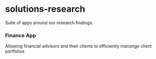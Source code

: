 # solutions-research
Suite of apps around our research findings.

### Finance App
Allowing financial advisors and their clients to efficiently manange client portfolios
